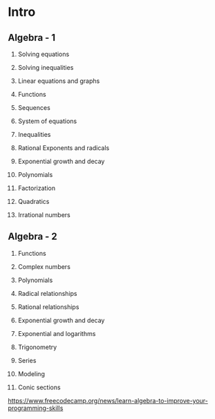 # Intro

## Algebra - 1

1. Solving equations

2. Solving inequalities

3. Linear equations and graphs

4. Functions

5. Sequences

6. System of equations

7. Inequalities

8. Rational Exponents and radicals

9. Exponential growth and decay

10. Polynomials

11. Factorization

12. Quadratics

13. Irrational numbers

## Algebra - 2

1. Functions

2. Complex numbers

3. Polynomials

4. Radical relationships

5. Rational relationships

6. Exponential growth and decay

7. Exponential and logarithms

8. Trigonometry

9. Series

10. Modeling

11. Conic sections

https://www.freecodecamp.org/news/learn-algebra-to-improve-your-programming-skills
